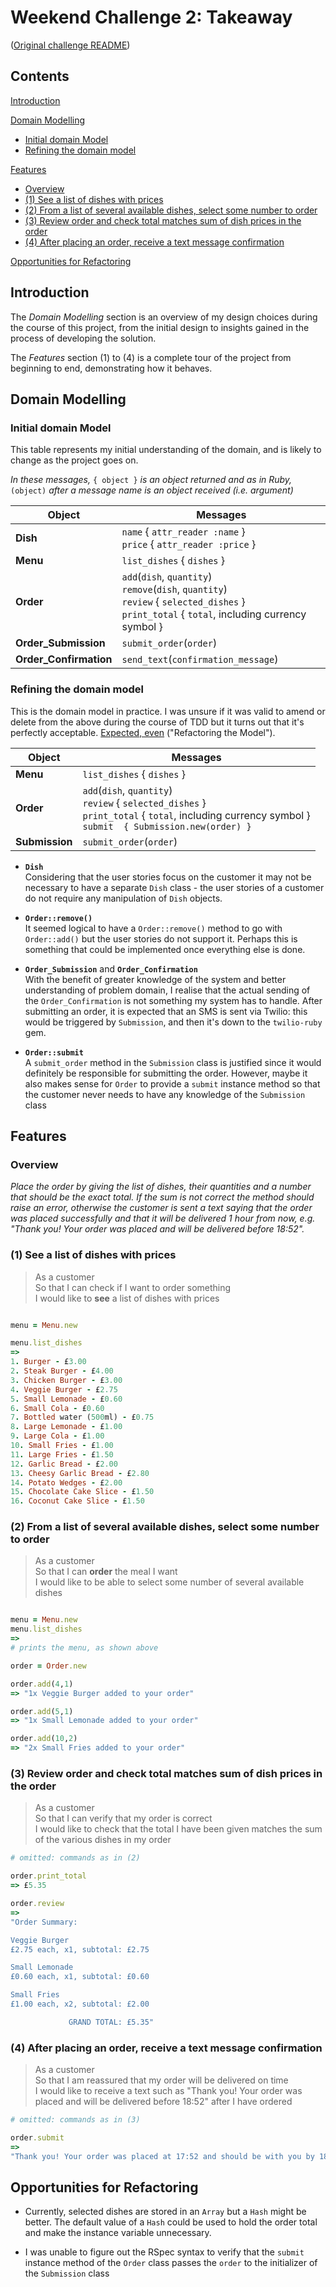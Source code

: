 # Weekend Challenge 2: Takeaway

([Original challenge README](challenge-README.md))

## Contents

[Introduction](#introduction)

[Domain Modelling](#domain-modelling)  

- [Initial domain Model](#initial-domain-model)  
- [Refining the domain model](#refining-the-domain-model)  

[Features](#features)  

- [Overview](#overview)  
- [(1) See a list of dishes with prices](#1-see-a-list-of-dishes-with-prices)  
- [(2) From a list of several available dishes, select some number to order](#2-from-a-list-of-several-available-dishes-select-some-number-to-order)  
- [(3) Review order and check total matches sum of dish prices in the order](#3-review-order-and-check-total-matches-sum-of-dish-prices-in-the-order)  
- [(4) After placing an order, receive a text message confirmation](#4-after-placing-an-order-receive-a-text-message-confirmation)

[Opportunities for Refactoring](#opportunities-for-refactoring)

## Introduction

The _Domain Modelling_ section is an overview of my design choices during the course of this project, from the initial design to insights gained in the process of developing the solution.

The _Features_ section (1) to (4) is a complete tour of the project from beginning to end, demonstrating how it behaves.

## Domain Modelling

### Initial domain Model

This table represents my initial understanding of the domain, and is likely to change as the project goes on.

_In these messages,_ `{ object }` _is an object returned and as in Ruby,_ `(object)` _after a message name is an object received (i.e. argument)_
  
| Object         | Messages                     |  
| -------------  | ---------------------------- |
| **Dish**           | `name` { `attr_reader :name` }<br>`price` { `attr_reader :price` } |  
| **Menu** | `list_dishes` { `dishes` }         |  
| **Order**          | `add`(`dish`, `quantity`)<br>`remove`(`dish`, `quantity`)<br>`review` { `selected_dishes` }<br>`print_total` { `total`, including currency symbol }    |  
| **Order_Submission** | `submit_order`(`order`) |  
| **Order_Confirmation** | `send_text`(`confirmation_message`)  |  
  
### Refining the domain model

This is the domain model in practice. I was unsure if it was valid to amend or delete from the above during the course of TDD but it turns out that it's perfectly acceptable. [Expected, even](https://www.scaledagileframework.com/domain-modeling/) ("Refactoring the Model").

| Object         | Messages                     |  
| -------------  | ---------------------------- |
| **Menu** | `list_dishes` { `dishes` }         |  
| **Order**          | `add`(`dish`, `quantity`)<br>`review` { `selected_dishes` }<br>`print_total` { `total`, including currency symbol }<br>`submit  { Submission.new(order) }`    |  
| **Submission** | `submit_order`(`order`) |  

- **`Dish`**  
Considering that the user stories focus on the customer it may not be necessary to have a separate `Dish` class - the user stories of a customer do not require any manipulation of `Dish` objects.  

- **`Order::remove()`**  
It seemed logical to have a `Order::remove()` method to go with `Order::add()` but the user stories do not support it. Perhaps this is something that could be implemented once everything else is done.

- **`Order_Submission`** and **`Order_Confirmation`**  
With the benefit of greater knowledge of the system and better understanding of problem domain, I realise that the actual sending of the `Order_Confirmation` is not something my system has to handle. After submitting an order, it is expected that an SMS is sent via Twilio: this would be triggered by `Submission`, and then it's down to the `twilio-ruby` gem.

- **`Order::submit`**  
A `submit_order` method in the `Submission` class is justified since it would definitely be responsible for submitting the order. However, maybe it also makes sense for `Order` to provide a `submit` instance method so that the customer never needs to have any knowledge of the `Submission` class

## Features

### Overview

_Place the order by giving the list of dishes, their quantities and a number that should be the exact total. If the sum is not correct the method should raise an error, otherwise the customer is sent a text saying that the order was placed successfully and that it will be delivered 1 hour from now, e.g. "Thank you! Your order was placed and will be delivered before 18:52"._

### (1) See a list of dishes with prices

>As a customer  
So that I can check if I want to order something  
I would like to **see** a list of dishes with prices  
>

```ruby

menu = Menu.new

menu.list_dishes
=>
1. Burger - £3.00
2. Steak Burger - £4.00
3. Chicken Burger - £3.00
4. Veggie Burger - £2.75
5. Small Lemonade - £0.60
6. Small Cola - £0.60
7. Bottled water (500ml) - £0.75
8. Large Lemonade - £1.00
9. Large Cola - £1.00
10. Small Fries - £1.00
11. Large Fries - £1.50
12. Garlic Bread - £2.00
13. Cheesy Garlic Bread - £2.80
14. Potato Wedges - £2.00
15. Chocolate Cake Slice - £1.50
16. Coconut Cake Slice - £1.50

```

### (2) From a list of several available dishes, select some number to order

>As a customer  
So that I can **order** the meal I want  
I would like to be able to select some number of several available dishes

```ruby

menu = Menu.new
menu.list_dishes
=>
# prints the menu, as shown above

order = Order.new

order.add(4,1)
=> "1x Veggie Burger added to your order"

order.add(5,1)
=> "1x Small Lemonade added to your order"

order.add(10,2)
=> "2x Small Fries added to your order"

```

### (3) Review order and check total matches sum of dish prices in the order

>As a customer  
So that I can verify that my order is correct  
I would like to check that the total I have been given matches the sum of the various dishes in my order  

```ruby
# omitted: commands as in (2)

order.print_total
=> £5.35

order.review
=>
"Order Summary:

Veggie Burger
£2.75 each, x1, subtotal: £2.75

Small Lemonade
£0.60 each, x1, subtotal: £0.60

Small Fries
£1.00 each, x2, subtotal: £2.00

             GRAND TOTAL: £5.35"

```

### (4) After placing an order, receive a text message confirmation

>As a customer  
So that I am reassured that my order will be delivered on time  
I would like to receive a text such as "Thank you! Your order was placed and will be delivered before 18:52" after I have ordered  

```ruby
# omitted: commands as in (3)

order.submit
=>
"Thank you! Your order was placed at 17:52 and should be with you by 18:52."

```

## Opportunities for Refactoring

- Currently, selected dishes are stored in an `Array` but a `Hash` might be better. The default value of a `Hash` could be used to hold the order total and make the instance variable unnecessary.

- I was unable to figure out the RSpec syntax to verify that the `submit` instance method of the `Order` class passes the `order` to the initializer of the `Submission` class
